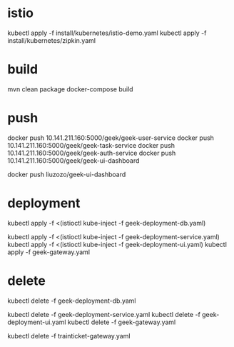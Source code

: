 # istio

kubectl apply -f install/kubernetes/istio-demo.yaml
kubectl apply -f install/kubernetes/zipkin.yaml

# build
 mvn clean package
 docker-compose build 
 

# push
 docker push 10.141.211.160:5000/geek/geek-user-service 
 docker push 10.141.211.160:5000/geek/geek-task-service
 docker push 10.141.211.160:5000/geek/geek-auth-service
 docker push 10.141.211.160:5000/geek/geek-ui-dashboard
 
 docker push  liuzozo/geek-ui-dashboard
 
# deployment
 kubectl apply -f <(istioctl kube-inject -f geek-deployment-db.yaml)
 
 
 kubectl apply -f <(istioctl kube-inject -f geek-deployment-service.yaml)
 kubectl apply -f <(istioctl kube-inject -f geek-deployment-ui.yaml)
 kubectl apply -f geek-gateway.yaml

# delete
 kubectl delete -f geek-deployment-db.yaml 
 
 kubectl delete -f geek-deployment-service.yaml 
 kubectl delete -f geek-deployment-ui.yaml 
 kubectl delete -f geek-gateway.yaml
 
  kubectl delete -f trainticket-gateway.yaml
